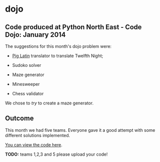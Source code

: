 dojo
====

Code produced at Python North East - Code Dojo: January 2014
------------------------------------------------------------

The suggestions for this month's dojo problem were:

 - [Pig Latin][piglatin] translator to translate Twelfth Night;

 - Sudoko solver
 
 - Maze generator
 
 - Minesweeper
 
 - Chess validator


We chose to _try_ to create a maze generator. 

Outcome
-------

This month we had five teams. Everyone gave it a good attempt with
some different solutions implemented.

[You can view the code here][code].


[piglatin]: http://en.wikipedia.org/wiki/Pig_Latin


[code]: https://github.com/pythonnortheast/dojo/tree/master/2014-01-15

**TODO:** teams 1,2,3 and 5 please upload your code!
